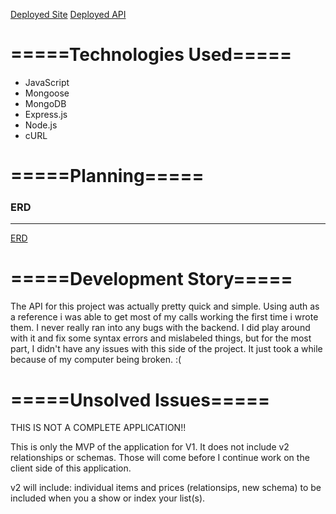 [Deployed Site](https://zanhorst.github.io/full-stack-project/)
[Deployed API](https://protected-taiga-47801.herokuapp.com/)

# =====Technologies Used=====

* JavaScript
* Mongoose
* MongoDB
* Express.js
* Node.js
* cURL

# =====Planning=====

### ERD
------------------

[ERD](https://www.figma.com/file/iNCmjU0R6XzaTsAQYGvd4S/ERD-Draft?node-id=0%3A1)

# =====Development Story=====

The API for this project was actually pretty quick and simple. Using auth as a reference i was able to get most of my calls working the first time i wrote them. I never really ran into any bugs with the backend. I did play around with it and fix some syntax errors and mislabeled things, but for the most part, I didn't have any issues with this side of the project. It just took a while because of my computer being broken. :(

# =====Unsolved Issues=====

THIS IS NOT A COMPLETE APPLICATION!!

This is only the MVP of the application for V1. It does not include v2 relationships or schemas. Those will come before I continue work on the client side of this application.

v2 will include: individual items and prices (relationsips, new schema) to be included when you a show or index your list(s).
